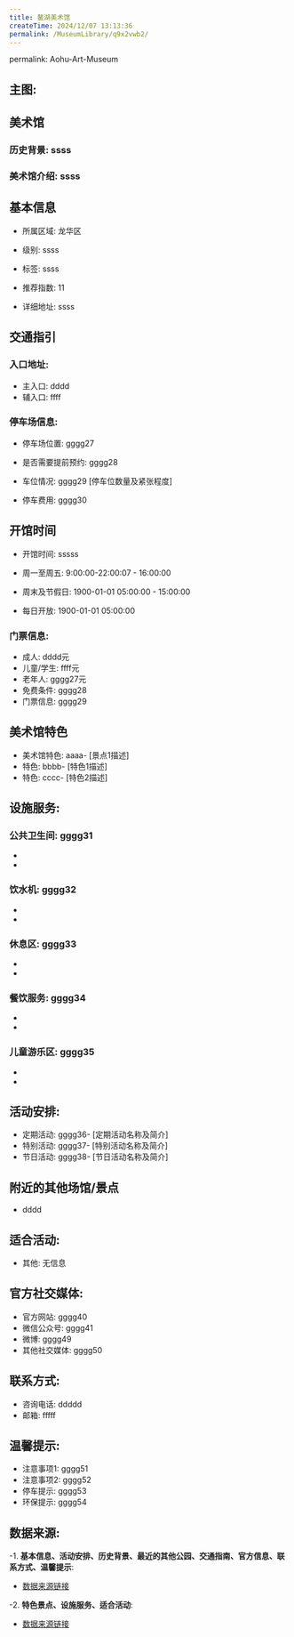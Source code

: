 ```yaml
---
title: 鳌湖美术馆
createTime: 2024/12/07 13:13:36
permalink: /MuseumLibrary/q9x2vwb2/
---
```

permalink: Aohu-Art-Museum
## 主图:
<ImageCard
image="https://www.szartm.com/open/images/gkbg.png"
title= "鳌湖美术馆"
description= "ssss"
date="2024/12/07"
href="/"
author="sunshang-hl"
/>
## 美术馆
### 历史背景: ssss
### 美术馆介绍: ssss
## 基本信息

- 所属区域: 龙华区

- 级别: ssss

- 标签: ssss

- 推荐指数: 11

- 详细地址: ssss

## 交通指引

### 入口地址:
- 主入口: dddd
- 辅入口: ffff
### 停车场信息:
- 停车场位置: gggg27

- 是否需要提前预约: gggg28

- 车位情况: gggg29 [停车位数量及紧张程度]

- 停车费用: gggg30

## 开馆时间
- 开馆时间: sssss

- 周一至周五: 9:00:00-22:00:07 - 16:00:00
- 周末及节假日: 1900-01-01 05:00:00 - 15:00:00
- 每日开放: 1900-01-01 05:00:00

### 门票信息:
- 成人: dddd元
- 儿童/学生: ffff元
- 老年人: gggg27元
- 免费条件: gggg28
- 门票信息: gggg29
## 美术馆特色
- 美术馆特色: aaaa- [景点1描述]
- 特色: bbbb- [特色1描述]
- 特色: cccc- [特色2描述]
## 设施服务:
### 公共卫生间: gggg31
- 
- 
### 饮水机: gggg32
- 
- 
### 休息区: gggg33
- 
- 
### 餐饮服务: gggg34
- 
- 
### 儿童游乐区: gggg35
- 
- 
## 活动安排:
- 定期活动: gggg36- [定期活动名称及简介]
- 特别活动: gggg37- [特别活动名称及简介]
- 节日活动: gggg38- [节日活动名称及简介]
## 附近的其他场馆/景点
- dddd

## 适合活动:
- 其他: 无信息

## 官方社交媒体:
- 官方网站: gggg40
- 微信公众号: gggg41
- 微博: gggg49
- 其他社交媒体: gggg50

## 联系方式:
- 咨询电话: ddddd 
- 邮箱: fffff

## 温馨提示:
- 注意事项1: gggg51
- 注意事项2: gggg52
- 停车提示: gggg53
- 环保提示: gggg54

## 数据来源:
-1. **基本信息、活动安排、历史背景、最近的其他公园、交通指南、官方信息、联系方式、温馨提示**:
- [数据来源链接](http://wtl.sz.gov.cn/ggfw/whl/msgylb/index.html)

-2. **特色景点、设施服务、适合活动**:
- [数据来源链接](http://wtl.sz.gov.cn/ggfw/whl/msgylb/index.html)

